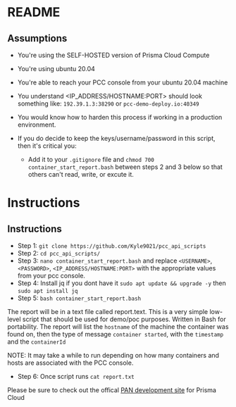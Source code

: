 # README

## Assumptions

* You're using the SELF-HOSTED version of Prisma Cloud Compute
* You're using ubuntu 20.04
* You're able to reach your PCC console from your ubuntu 20.04 machine
* You understand <IP_ADDRESS/HOSTNAME:PORT> should look something like: `192.39.1.3:38290` or `pcc-demo-deploy.io:40349`
* You would know how to harden this process if working in a production environment. 

* If you do decide to keep the keys/username/password in this script, then it's critical you:
  
   * Add it to your `.gitignore` file and `chmod 700 container_start_report.bash` between steps 2 and 3 below so that others can't read, write, or excute it. 

# Instructions

## Instructions
* Step 1: `git clone https://github.com/Kyle9021/pcc_api_scripts`
* Step 2: `cd pcc_api_scripts/`
* Step 3: `nano container_start_report.bash` and replace `<USERNAME>`, `<PASSWORD>`, `<IP_ADDRESS/HOSTNAME:PORT>` with the appropriate values from your pcc console. 
* Step 4: Install jq if you dont have it `sudo apt update && upgrade -y` then `sudo apt install jq`
* Step 5: `bash container_start_report.bash`

The report will be in a text file called report.text. This is a very simple low-level script that should be used for demo/poc purposes. Written in Bash for portability. The report will list the `hostname` of the machine the container was found on, then the type of message `container started`, with the `timestamp` and the `containerId`

NOTE: It may take a while to run depending on how many containers and hosts are associated with the PCC console. 

* Step 6: Once script runs `cat report.txt`

Please be sure to check out the offical [PAN development site](https://prisma.pan.dev/) for Prisma Cloud 
